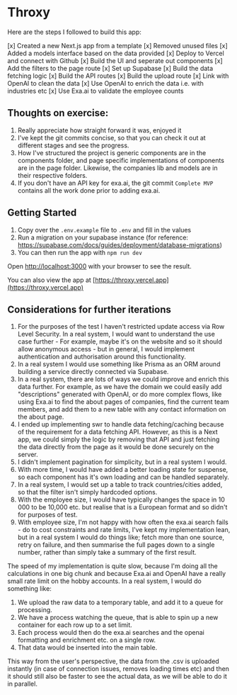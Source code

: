 # Throxy

Here are the steps I followed to build this app:

[x] Created a new Next.js app from a template
[x] Removed unused files
[x] Added a models interface based on the data provided
[x] Deploy to Vercel and connect with Github
[x] Build the UI and seperate out components
[x] Add the filters to the page route
[x] Set up Supabase
[x] Build the data fetching logic
[x] Build the API routes
[x] Build the upload route
[x] Link with OpenAI to clean the data
[x] Use OpenAI to enrich the data i.e. with industries etc
[x] Use Exa.ai to validate the employee counts

## Thoughts on exercise:

1. Really appreciate how straight forward it was, enjoyed it
2. I've kept the git commits concise, so that you can check it out at different stages and see the progress.
3. How I've structured the project is generic components are in the components folder, and page specific implementations of components are in the page folder. Likewise, the companies lib and models are in their respective folders.
4. If you don't have an API key for exa.ai, the git commit `Complete MVP` contains all the work done prior to adding exa.ai.

## Getting Started

1. Copy over the `.env.example` file to `.env` and fill in the values
2. Run a migration on your supabase instance (for reference: https://supabase.com/docs/guides/deployment/database-migrations)
3. You can then run the app with `npm run dev`

Open [http://localhost:3000](http://localhost:3000) with your browser to see the result.

You can also view the app at [https://throxy.vercel.app](https://throxy.vercel.app)

## Considerations for further iterations

1. For the purposes of the test I haven't restricted update access via Row Level Security. In a real system, I would want to understand the use case further - For example, maybe it's on the website and so it should allow anonymous access - but in general, I would implement authentication and authorisation around this functionality.
2. In a real system I would use something like Prisma as an ORM around building a service directly connected via Supabase.
3. In a real system, there are lots of ways we could improve and enrich this data further. For example, as we have the domain we could easily add "descriptions" generated with OpenAI, or do more complex flows, like using Exa.ai to find the about pages of companies, find the current team members, and add them to a new table with any contact information on the about page.
4. I ended up implementing swr to handle data fetching/caching because of the requirement for a data fetching API. However, as this is a Next app, we could simply the logic by removing that API and just fetching the data directly from the page as it would be done securely on the server.
5. I didn't implement pagination for simplicity, but in a real system I would.
6. With more time, I would have added a better loading state for suspense, so each component has it's own loading and can be handled separately.
7. In a real system, I would set up a table to track countries/cities added, so that the filter isn't simply hardcoded options.
8. With the employee size, I would have typically changes the space in 10 000 to be 10,000 etc. but realise that is a European format and so didn't for purposes of test.
9. With employee size, I'm not happy with how often the exa.ai search fails - do to cost constraints and rate limits, I've kept my implementation lean, but in a real system I would do things like; fetch more than one source, retry on failure, and then summarise the full pages down to a single number, rather than simply take a summary of the first result.

The speed of my implementation is quite slow, because I'm doing all the calculations in one big chunk and because Exa.ai and OpenAI have a really small rate limit on the hobby accounts. In a real system, I would do something like:

1. We upload the raw data to a temporary table, and add it to a queue for processing.
2. We have a process watching the queue, that is able to spin up a new container for each row up to a set limit.
3. Each process would then do the exa.ai searches and the openai formatting and enrichment etc. on a single row.
4. That data would be inserted into the main table.

This way from the user's perspective, the data from the .csv is uploaded instantly (in case of connection issues, removes loading times etc) and then it should still also be faster to see the actual data, as we will be able to do it in parallel.
